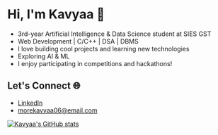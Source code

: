 # Hi, I'm Kavyaa 👋  

- 3rd-year Artificial Intelligence & Data Science student at SIES GST<br>
- Web Development | C/C++ | DSA | DBMS<br>
- I love building cool projects and learning new technologies
- Exploring AI & ML
- I enjoy participating in competitions and hackathons!

## Let's Connect 🌐  
- [LinkedIn](https://www.linkedin.com/in/kavyaamore156)<br>
- morekavyaa06@email.com<br>

[![Kavyaa's GitHub stats](https://github-readme-stats.vercel.app/api?username=Kavyaa156&show_icons=true&theme=radical)](https://github.com/anuraghazra/github-readme-stats)
